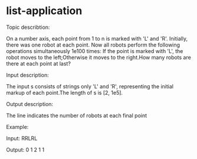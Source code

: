 # list-application
Topic describtion:

On a number axis, each point from 1 to n is marked with 'L' and 'R'. Initially, there was one robot at each point. Now all robots perform the following operations simultaneously 1e100 times:
If the point is marked with 'L', the robot moves to the left;Otherwise it moves to the right.How many robots are there at each point at last?

Input description:

The input s consists of strings only 'L' and 'R', representing the initial markup of each point.The length of s is [2, 1e5].

Output description:

The line indicates the number of robots at each final point

Example:

Input: RRLRL

Output: 0 1 2 1 1
